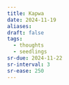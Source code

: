 ```yaml
---
title: Kapwa
date: 2024-11-19
aliases: 
draft: false
tags:
  - thoughts
  - seedlings
sr-due: 2024-11-22
sr-interval: 3
sr-ease: 250
---
```

